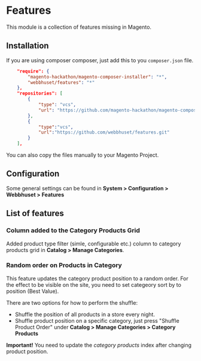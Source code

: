 # Features

This module is a collection of features missing in Magento.

## Installation

If you are using composer composer, just add this to you `composer.json` file.
```json
    "require": {
        "magento-hackathon/magento-composer-installer": "*",
        "webbhuset/features": "*"
    },
    "repositories": [
        {
            "type": "vcs",
            "url": "https://github.com/magento-hackathon/magento-composer-installer"
        },
        {
            "type":"vcs",
            "url":"https://github.com/webbhuset/features.git"
        }
    ],
```

You can also copy the files manually to your Magento Project.

## Configuration

Some general settings can be found in __System > Configuration > Webbhuset > Features__

## List of features

### Column added to the Category Products Grid

Added product type filter (simle, configurable etc.) column to category products grid in __Catalog > Manage Categories__.

### Random order on Products in Category

This feature updates the category product position to a random order. For the effect to be visible on the site, you need to set categeory sort by to position (Best Value).

There are two options for how to perform the shuffle:

* Shuffle the position of all products in a store every night.
* Shuffle product position on a specific category, just press "Shuffle Product Order" under __Catalog > Manage Categories > Category Products__

__Important!__ You need to update the _category products_ index after changing product position. 
